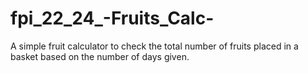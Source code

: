 # fpi_22_24_-Fruits_Calc-

A simple fruit calculator to check the total number of fruits placed in a basket based on the number of days given.
